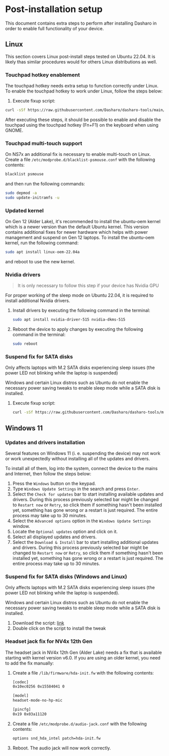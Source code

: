 # Post-installation setup

This document contains extra steps to perform after installing Dasharo in order
to enable full functionality of your device.

## Linux

This section covers Linux post-install steps tested on Ubuntu 22.04. It is
likely thas similar procedures would for others Linux distributions as well.

### Touchpad hotkey enablement

The touchpad hotkey needs extra setup to function correctly under Linux. To
enable the touchpad hotkey to work under Linux, follow the steps below:

1. Execute fixup script:

```bash
curl -sSf https://raw.githubusercontent.com/Dasharo/dasharo-tools/main/clevo/touchpad-fixup | sudo sh
```

After executing these steps, it should be possible to enable and disable the
touchpad using the touchpad hotkey (Fn+F1) on the keyboard when using GNOME.

### Touchpad multi-touch support

On NS7x an additional fix is necessary to enable multi-touch on Linux. Create
a file `/etc/modprobe.d/blacklist-psmouse.conf` with the following contents:

```bash
blacklist psmouse
```

and then run the following commands:

```bash
sudo depmod -a
sudo update-initramfs -u
```

### Updated kernel

On Gen 12 (Alder Lake), it's recommended to install the ubuntu-oem kernel which
is a newer version than the default Ubuntu kernel. This version contains
additional fixes for newer hardware which helps with power management and
suspend on Gen 12 laptops. To install the ubuntu-oem kernel, run the following
command:

```bash
sudo apt install linux-oem-22.04a
```

and reboot to use the new kernel.

### Nvidia drivers

> It is only necessary to follow this step if your device has Nvidia GPU

For proper working of the sleep mode on Ubuntu 22.04, it is required to
install additional Nvidia drivers.

1. Install drivers by executing the following command in the terminal:

    ```bash
    sudo apt install nvidia-driver-515 nvidia-dkms-515
    ```

1. Reboot the device to apply changes by executing the following command in the
    terminal:

    ```bash
    sudo reboot
    ```

### Suspend fix for SATA disks

Only affects laptops with M.2 SATA disks experiencing sleep issues (the power
LED not blinking while the laptop is suspended)

Windows and certain Linux distros such as Ubuntu do not enable the necessary
power saving tweaks to enable sleep mode while a SATA disk is installed.

1. Execute fixup script:

    ```bash
    curl -sSf https://raw.githubusercontent.com/Dasharo/dasharo-tools/main/clevo/sata-suspend-fixup | sudo sh
    ```

## Windows 11

### Updates and drivers installation

Several features on Windows 11 (i. e. suspending the device) may not work or
work unexpectedly without installing all of the updates and drivers.

To install all of them, log into the system, connect the device to the mains
and Internet, then follow the steps below:

1. Press the `Windows` button on the keypad.
1. Type `Windows Update Settings` in the search and press `Enter`.
1. Select the `Check for updates` bar to start installing available updates and
    drivers. During this process previously selected bar might be changed to
    `Restart now` or `Retry`, so click them if something hasn't been installed
    yet, something has gone wrong or a restart is just required. The entire
    process may take up to 30 minutes.
1. Select the `Advanced options` option in the `Windows Update Settings` window.
1. Locate the `Optional updates` option and click on it.
1. Select all displayed updates and drivers.
1. Select the `Download & Install` bar to start installing additional updates
    and drivers. During this process previously selected bar might be changed
    to `Restart now` or `Retry`, so click them if something hasn't been
    installed yet, something has gone wrong or a restart is just required.
    The entire process may take up to 30 minutes.

### Suspend fix for SATA disks (Windows and Linux)

Only affects laptops with M.2 SATA disks experiencing sleep issues (the power
LED not blinking while the laptop is suspended).

Windows and certain Linux distros such as Ubuntu do not enable the necessary
power saving tweaks to enable sleep mode while a SATA disk is installed.

1. Download the script: [link](https://raw.githubusercontent.com/Dasharo/dasharo-tools/main/clevo/sata-suspend-fixup.bat)
2. Double click on the script to install the tweak

### Headset jack fix for NV4x 12th Gen

The headset jack in NV4x 12th Gen (Alder Lake) needs a fix that is available
starting with kernel version v6.0. If you are using an older kernel, you need
to add the fix manually:

1. Create a file `/lib/firmware/hda-init.fw` with the following contents:

    ```bash
    [codec]
    0x10ec0256 0x15584041 0

    [model]
    headset-mode-no-hp-mic

    [pincfg]
    0x19 0x03a11120
    ```

1. Create a file `/etc/modprobe.d/audio-jack.conf` with the following contents:

    ```bash
    options snd_hda_intel patch=hda-init.fw
    ```

1. Reboot. The audio jack will now work correctly.
